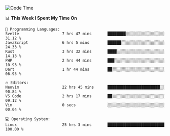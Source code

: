 <!-- [![Top Langs](https://github-readme-stats.vercel.app/api/top-langs/?username=gagahsyuja&theme=dracula&hide_border=true&border_radius=7)](https://github.com/anuraghazra/github-readme-stats) -->

<!--START_SECTION:waka-->
![Code Time](http://img.shields.io/badge/Code%20Time-776%20hrs%2017%20mins-blue)

📊 **This Week I Spent My Time On** 

```text
💬 Programming Languages: 
Svelte                   7 hrs 47 mins       ████████░░░░░░░░░░░░░░░░░   31.12 % 
JavaScript               6 hrs 5 mins        ██████░░░░░░░░░░░░░░░░░░░   24.33 % 
Rust                     3 hrs 32 mins       ████░░░░░░░░░░░░░░░░░░░░░   14.13 % 
PHP                      2 hrs 44 mins       ███░░░░░░░░░░░░░░░░░░░░░░   10.93 % 
Dart                     1 hr 44 mins        ██░░░░░░░░░░░░░░░░░░░░░░░   06.95 % 

🔥 Editors: 
Neovim                   22 hrs 45 mins      ███████████████████████░░   90.84 % 
VS Code                  2 hrs 17 mins       ██░░░░░░░░░░░░░░░░░░░░░░░   09.12 % 
Vim                      0 secs              ░░░░░░░░░░░░░░░░░░░░░░░░░   00.04 % 

💻 Operating System: 
Linux                    25 hrs 3 mins       █████████████████████████   100.00 % 
```


<!--END_SECTION:waka-->

